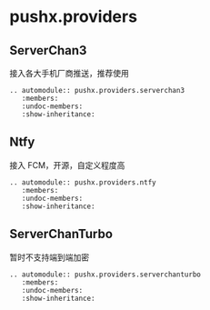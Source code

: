 # pushx.providers
  
## ServerChan3
接入各大手机厂商推送，推荐使用
```{eval-rst}
.. automodule:: pushx.providers.serverchan3
   :members:
   :undoc-members:
   :show-inheritance:
```
## Ntfy
接入 FCM，开源，自定义程度高
```{eval-rst}
.. automodule:: pushx.providers.ntfy
   :members:
   :undoc-members:
   :show-inheritance:
```

## ServerChanTurbo
暂时不支持端到端加密  
```{eval-rst}
.. automodule:: pushx.providers.serverchanturbo
   :members:
   :undoc-members:
   :show-inheritance:
```

